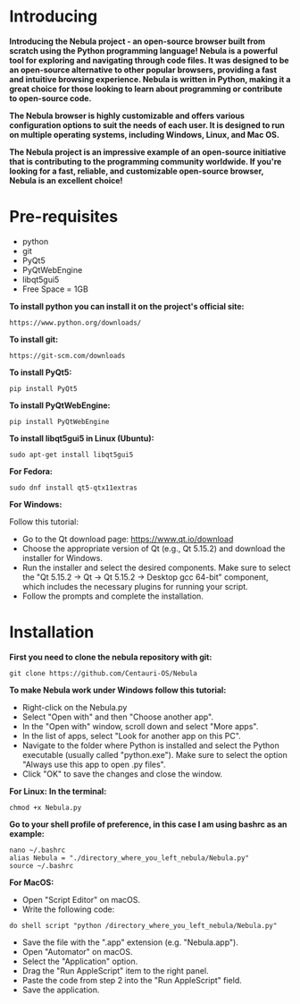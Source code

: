 # Introducing
**Introducing the Nebula project - an open-source browser built from scratch using the Python programming language!
Nebula is a powerful tool for exploring and navigating through code files. It was designed to be an open-source alternative to other popular browsers, providing a fast and intuitive browsing experience. Nebula is written in Python, making it a great choice for those looking to learn about programming or contribute to open-source code.**

**The Nebula browser is highly customizable and offers various configuration options to suit the needs of each user. It is designed to run on multiple operating systems, including Windows, Linux, and Mac OS.**

**The Nebula project is an impressive example of an open-source initiative that is contributing to the programming community worldwide. If you're looking for a fast, reliable, and customizable open-source browser, Nebula is an excellent choice!**
#
# Pre-requisites
- python
- git
- PyQt5
- PyQtWebEngine
- libqt5gui5
- Free Space = 1GB

**To install python you can install it on the project's official site:**
```
https://www.python.org/downloads/
```
**To install git:**
```
https://git-scm.com/downloads
```
**To install PyQt5:**
```
pip install PyQt5
```
**To install PyQtWebEngine:**
```
pip install PyQtWebEngine
```
**To install libqt5gui5 in Linux (Ubuntu):**
```
sudo apt-get install libqt5gui5
```
**For Fedora:**
```
sudo dnf install qt5-qtx11extras
```
**For Windows:**

Follow this tutorial:
* Go to the Qt download page: https://www.qt.io/download
* Choose the appropriate version of Qt (e.g., Qt 5.15.2) and download the installer for Windows.
* Run the installer and select the desired components. Make sure to select the "Qt 5.15.2 -> Qt -> Qt 5.15.2 -> Desktop gcc 64-bit" component, which includes the necessary plugins for running your script.
* Follow the prompts and complete the installation.
# Installation
**First you need to clone the nebula repository with git:**
```
git clone https://github.com/Centauri-OS/Nebula
```
**To make Nebula work under Windows follow this tutorial:**
* Right-click on the Nebula.py
* Select "Open with" and then "Choose another app".
* In the "Open with" window, scroll down and select "More apps".
* In the list of apps, select "Look for another app on this PC".
* Navigate to the folder where Python is installed and select the Python executable (usually called "python.exe"). Make sure to select the option "Always use this app to open .py files".
* Click "OK" to save the changes and close the window.

**For Linux:**
**In the terminal:**
```
chmod +x Nebula.py
```
**Go to your shell profile of preference, in this case I am using bashrc as an example:**
```
nano ~/.bashrc
alias Nebula = "./directory_where_you_left_nebula/Nebula.py"
source ~/.bashrc
```
**For MacOS:**
* Open "Script Editor" on macOS.
* Write the following code:
```
do shell script "python /directory_where_you_left_nebula/Nebula.py"
```
* Save the file with the ".app" extension (e.g. "Nebula.app").
* Open "Automator" on macOS.
* Select the "Application" option.
* Drag the "Run AppleScript" item to the right panel.
* Paste the code from step 2 into the "Run AppleScript" field.
* Save the application.
